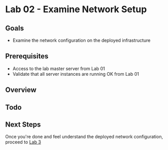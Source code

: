 # Lab 02 - Examine Network Setup

## Goals

* Examine the network configuration on the deployed infrastructure

## Prerequisites

* Access to the lab master server from Lab 01
* Validate that all server instances are running OK from Lab 01

## Overview


## Todo

## Next Steps

Once you're done and feel understand the deployed network configuration, proceed to [Lab 3](Lab03.md)
